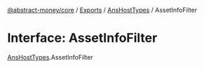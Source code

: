 [@abstract-money/core](../README.md) / [Exports](../modules.md) / [AnsHostTypes](../modules/AnsHostTypes.md) / AssetInfoFilter

# Interface: AssetInfoFilter

[AnsHostTypes](../modules/AnsHostTypes.md).AssetInfoFilter
